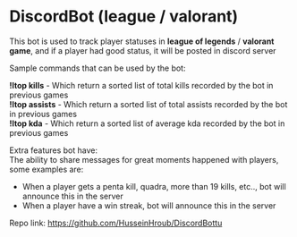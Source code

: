 # DiscordBot (league / valorant)
This bot is used to track player statuses in <b>league of legends</b> / <b>valorant game</b>, and if a player had good status, it will be posted in discord server<br>

Sample commands that can be used by the bot:<br>

<b>!ltop kills</b> - Which return a sorted list of total kills recorded by the bot in previous games<br>
<b>!ltop assists</b> - Which return a sorted list of total assists recorded by the bot in previous games<br>
<b>!ltop kda</b> - Which return a sorted list of average kda recorded by the bot in previous games<br>

Extra features bot have:<br>
The ability to share messages for great moments happened with players, some examples are:<br>
- When a player gets a penta kill, quadra, more than 19 kills, etc.., bot will announce this in the server<br>
- When a player have a win streak, bot will announce this in the server<br>

Repo link: <a href='https://github.com/HusseinHroub/DiscordBottu'>https://github.com/HusseinHroub/DiscordBottu</a>
